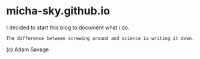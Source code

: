 # micha-sky.github.io



I decided to start this blog to document what i do.

`The difference between screwing around and science is writing it down.`

(c) Adam Savage
